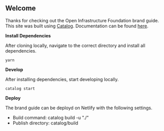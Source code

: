 ## **Welcome** 

Thanks for checking out the Open Infrastructure Foundation brand guide. This site was built using [Catalog](https://docs.catalog.style/). Documentation can be found [here](https://docs.catalog.style/).

**Install Dependencies**

After cloning locally, navigate to the correct directory and install all dependencies.

```
yarn
```

**Develop**

After installing dependencies, start developing locally.

```
catalog start
```

**Deploy**

The brand guide can be deployd on Netlify with the following settings. 

- Build command: catalog build -u "./"
- Publish directory: catalog/build

